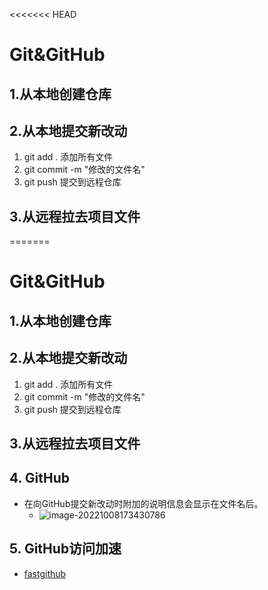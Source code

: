 <<<<<<< HEAD
# Git&GitHub

## 1.从本地创建仓库





## 2.从本地提交新改动

1. git add . 添加所有文件
2. git commit -m "修改的文件名"
3. git push 提交到远程仓库





## 3.从远程拉去项目文件



=======
# Git&GitHub

## 1.从本地创建仓库





## 2.从本地提交新改动

1. git add . 添加所有文件
2. git commit -m "修改的文件名"
3. git push 提交到远程仓库





## 3.从远程拉去项目文件







## 4. GitHub

- 在向GitHub提交新改动时附加的说明信息会显示在文件名后。
  - ![image-20221008173430786](C:\Users\Administrator\AppData\Roaming\Typora\typora-user-images\image-20221008173430786.png)







## 5. GitHub访问加速

- [fastgithub](https://github.com/dotnetcore/FastGithub)
